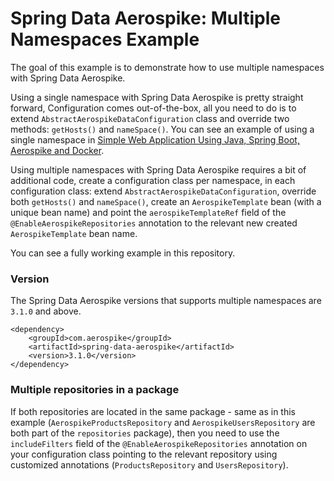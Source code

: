 # Spring Data Aerospike: Multiple Namespaces Example

The goal of this example is to demonstrate how to use multiple namespaces
with Spring Data Aerospike.

Using a single namespace with Spring Data Aerospike is pretty straight forward,
Configuration comes out-of-the-box, all you need to do is to extend `AbstractAerospikeDataConfiguration` class and
override two methods: `getHosts()` and `nameSpace()`.
You can see an example of using a single namespace in [Simple Web Application Using Java, Spring Boot, Aerospike and Docker](https://medium.com/aerospike-developer-blog/simple-web-application-using-java-spring-boot-aerospike-database-and-docker-ad13795e0089).

Using multiple namespaces with Spring Data Aerospike requires a bit of additional code, create a configuration class per namespace, in each configuration class: extend `AbstractAerospikeDataConfiguration`,
override both `getHosts()` and `nameSpace()`, create an `AerospikeTemplate` bean (with a unique bean name) and point the `aerospikeTemplateRef` field of the
`@EnableAerospikeRepositories` annotation to the relevant new created `AerospikeTemplate` bean name.

You can see a fully working example in this repository.

### Version

The Spring Data Aerospike versions that supports multiple namespaces are `3.1.0` and above.
```
<dependency>
    <groupId>com.aerospike</groupId>
    <artifactId>spring-data-aerospike</artifactId>
    <version>3.1.0</version>
</dependency>
```

### Multiple repositories in a package

If both repositories are located in the same package - same as in this example (`AerospikeProductsRepository` and `AerospikeUsersRepository` are both part of the `repositories` package), then you need to use the `includeFilters` field
of the `@EnableAerospikeRepositories` annotation on your configuration class pointing to the relevant repository using customized annotations (`ProductsRepository` and `UsersRepository`).